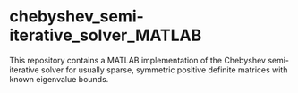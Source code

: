 # chebyshev_semi-iterative_solver_MATLAB
This repository contains a MATLAB implementation of the Chebyshev semi-iterative solver for usually sparse, symmetric positive definite matrices with known eigenvalue bounds.
